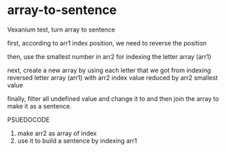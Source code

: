 # array-to-sentence
Vexanium test, turn array to sentence


first, according to arr1 index position, we need to reverse the position

then, use the smallest number in arr2 for indexing the letter array (arr1)

next, create a new array by using each letter that we got from indexing reversed letter array (arr1) with arr2 index value reduced by arr2 smallest value

finally, filter all undefined value and change it to <space> and then join the array to make it as a sentence.



PSUEDOCODE
1. make arr2 as array of index
2. use it to build a sentence by indexing arr1